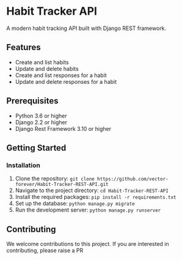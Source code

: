 <h1>Habit Tracker API</h1>
<p>A modern habit tracking API built with Django REST framework.</p>
<h2>Features</h2>
<ul>
  <li>Create and list habits</li>
  <li>Update and delete habits</li>
  <li>Create and list responses for a habit</li>
  <li>Update and delete responses for a habit</li>
</ul>
<h2>Prerequisites</h2>
<ul>
  <li>Python 3.6 or higher</li>
  <li>Django 2.2 or higher</li>
  <li>Django Rest Framework 3.10 or higher</li>
</ul>
<h2>Getting Started</h2>
<h3>Installation</h3>
<ol>
  <li>Clone the repository: <code>git clone https://github.com/vector-forever/Habit-Tracker-REST-API.git</code></li>
  <li>Navigate to the project directory: <code>cd Habit-Tracker-REST-API</code></li>
  <li>Install the required packages: <code>pip install -r requirements.txt</code></li>
  <li>Set up the database: <code>python manage.py migrate</code></li>
  <li>Run the development server: <code>python manage.py runserver</code></li>
</ol>
<h2>Contributing</h2>
<p>We welcome contributions to this project. If you are interested in contributing, please raise a PR</p>
